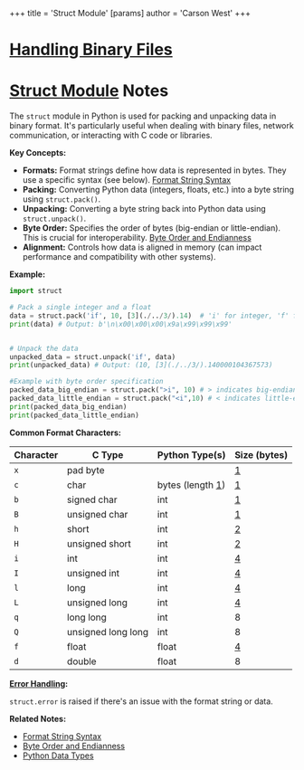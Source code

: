 +++
 title = 'Struct Module'
[params]
	author = 'Carson West'
+++
# [Handling Binary Files](./../handling-binary-files/)
# [Struct Module](./../struct-module/) Notes

The `struct` module in Python is used for packing and unpacking data in binary format.  It's particularly useful when dealing with binary files, network communication, or interacting with C code or libraries.

**Key Concepts:**

* **Formats:**  Format strings define how data is represented in bytes.  They use a specific syntax (see below). [Format String Syntax](./../format-string-syntax/)
* **Packing:** Converting Python data (integers, floats, etc.) into a byte string using `struct.pack()`.
* **Unpacking:**  Converting a byte string back into Python data using `struct.unpack()`.
* **Byte Order:**  Specifies the order of bytes (big-endian or little-endian).  This is crucial for interoperability. [Byte Order and Endianness](./../byte-order-and-endianness/)
* **Alignment:**  Controls how data is aligned in memory (can impact performance and compatibility with other systems).


**Example:**

```python
import struct

# Pack a single integer and a float
data = struct.pack('if', 10, [3](./../3/).14)  # 'i' for integer, 'f' for float
print(data) # Output: b'\n\x00\x00\x00\x9a\x99\x99\x99'


# Unpack the data
unpacked_data = struct.unpack('if', data)
print(unpacked_data) # Output: (10, [3](./../3/).140000104367573)

#Example with byte order specification
packed_data_big_endian = struct.pack(">i", 10) # > indicates big-endian
packed_data_little_endian = struct.pack("<i",10) # < indicates little-endian
print(packed_data_big_endian)
print(packed_data_little_endian)

```

**Common Format Characters:**

| Character | C Type             | Python Type(s)     | Size (bytes) |
|-----------|----------------------|----------------------|---------------|
| `x`       | pad byte            |                     | [1](./../1/)             |
| `c`       | char                | bytes (length [1](./../1/))    | [1](./../1/)             |
| `b`       | signed char         | int                 | [1](./../1/)             |
| `B`       | unsigned char       | int                 | [1](./../1/)             |
| `h`       | short               | int                 | [2](./../2/)             |
| `H`       | unsigned short      | int                 | [2](./../2/)             |
| `i`       | int                 | int                 | [4](./../4/)             |
| `I`       | unsigned int        | int                 | [4](./../4/)             |
| `l`       | long                | int                 | [4](./../4/)             |
| `L`       | unsigned long       | int                 | [4](./../4/)             |
| `q`       | long long           | int                 | 8             |
| `Q`       | unsigned long long  | int                 | 8             |
| `f`       | float               | float               | [4](./../4/)             |
| `d`       | double              | float               | 8             |


**[Error Handling](./../error-handling/):**

`struct.error` is raised if there's an issue with the format string or data.


**Related Notes:**

* [Format String Syntax](./../format-string-syntax/)
* [Byte Order and Endianness](./../byte-order-and-endianness/)
* [Python Data Types](./../python-data-types/)

